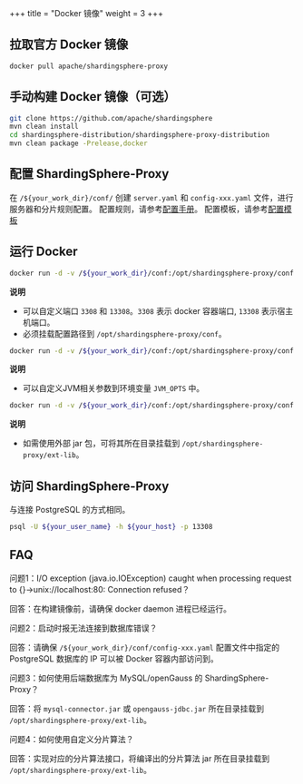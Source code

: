 +++
title = "Docker 镜像"
weight = 3
+++

## 拉取官方 Docker 镜像

```bash
docker pull apache/shardingsphere-proxy
```

## 手动构建 Docker 镜像（可选）

```bash
git clone https://github.com/apache/shardingsphere
mvn clean install
cd shardingsphere-distribution/shardingsphere-proxy-distribution
mvn clean package -Prelease,docker
```

## 配置 ShardingSphere-Proxy

在 `/${your_work_dir}/conf/` 创建 `server.yaml` 和 `config-xxx.yaml` 文件，进行服务器和分片规则配置。
配置规则，请参考[配置手册](/cn/user-manual/shardingsphere-proxy/configuration/)。
配置模板，请参考[配置模板](https://github.com/apache/shardingsphere/tree/master/shardingsphere-proxy/shardingsphere-proxy-bootstrap/src/main/resources/conf)

## 运行 Docker

```bash
docker run -d -v /${your_work_dir}/conf:/opt/shardingsphere-proxy/conf -e PORT=3308 -p13308:3308 apache/shardingsphere-proxy:latest
```

**说明**

* 可以自定义端口 `3308` 和 `13308`。`3308` 表示 docker 容器端口, `13308` 表示宿主机端口。
* 必须挂载配置路径到 `/opt/shardingsphere-proxy/conf`。

```bash
docker run -d -v /${your_work_dir}/conf:/opt/shardingsphere-proxy/conf -e JVM_OPTS="-Djava.awt.headless=true" -e PORT=3308 -p13308:3308 apache/shardingsphere-proxy:latest
```

**说明**

* 可以自定义JVM相关参数到环境变量 `JVM_OPTS` 中。

```bash
docker run -d -v /${your_work_dir}/conf:/opt/shardingsphere-proxy/conf -v /${your_work_dir}/ext-lib:/opt/shardingsphere-proxy/ext-lib -p13308:3308 apache/shardingsphere-proxy:latest
```

**说明**

* 如需使用外部 jar 包，可将其所在目录挂载到 `/opt/shardingsphere-proxy/ext-lib`。

## 访问 ShardingSphere-Proxy

与连接 PostgreSQL 的方式相同。

```bash
psql -U ${your_user_name} -h ${your_host} -p 13308
```

## FAQ

问题1：I/O exception (java.io.IOException) caught when processing request to {}->unix://localhost:80: Connection refused？

回答：在构建镜像前，请确保 docker daemon 进程已经运行。

问题2：启动时报无法连接到数据库错误？

回答：请确保 `/${your_work_dir}/conf/config-xxx.yaml` 配置文件中指定的 PostgreSQL 数据库的 IP 可以被 Docker 容器内部访问到。

问题3：如何使用后端数据库为 MySQL/openGauss 的 ShardingSphere-Proxy？

回答：将 `mysql-connector.jar` 或 `opengauss-jdbc.jar` 所在目录挂载到 `/opt/shardingsphere-proxy/ext-lib`。

问题4：如何使用自定义分片算法？

回答：实现对应的分片算法接口，将编译出的分片算法 jar 所在目录挂载到 `/opt/shardingsphere-proxy/ext-lib`。
